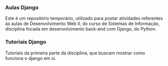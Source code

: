 ### Aulas Django
Este é um repositório temporário, utilizado para postar atividades referentes às aulas de Desenvolvimento Web II, 
do curso de Sistemas de Informação, disciplina focada em desenvolvimento back-end com Django, do Python.

### Tutoriais Django
Tutoriais da primeira parte da disciplina, que buscam mostrar como funciona o django em si.